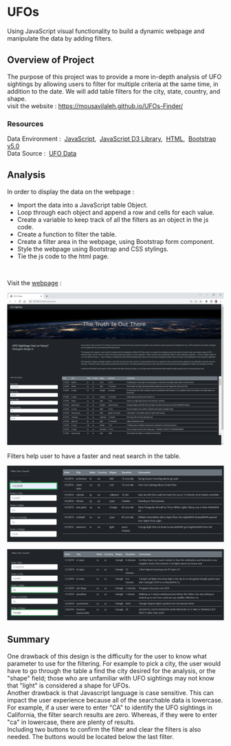 # UFOs
Using JavaScript visual functionality to build a dynamic webpage and manipulate the data by adding filters.

## Overview of Project
The purpose of this project was to provide a more in-depth analysis of UFO sightings by allowing users to filter for multiple criteria at the same time, in addition to the date. We will add table filters for the city, state, country, and shape.
<br/>
visit the website : https://mousavilaleh.github.io/UFOs-Finder/

### Resources
Data Environment :&nbsp; [JavaScript](https://www.w3schools.com/js/default.asp),&nbsp; [JavaScript D3 Library](https://d3js.org/),&nbsp; [HTML](https://www.w3schools.com/html/default.asp),&nbsp; [Bootstrap v5.0](https://getbootstrap.com/docs/5.0/getting-started/introduction/)
<br/>
Data Source :&nbsp; [UFO Data](data.js)
<br/>


## Analysis
In order to display the data on the webpage :
- Import the data into a JavaScript table Object.
- Loop through each object and append a row and cells for each value.
- Create a variable to keep track of all the filters as an object in the js code.
- Create a function to filter the table.
- Create a filter area in the webpage, using Bootstrap form component.
- Style the webpage using Bootstrap and CSS stylings.
- Tie the js code to the html page.
<br/>

Visit the [webpage](https://mousavilaleh.github.io/UFOs-Finder/) : 
<br/>

![01.png](/images/01.png)

Filters help user to have a faster and neat search in the table.
<br/>

![02.png](/images/02.png)
<br/>

![03.png](/images/03.png)
<br/>



## Summary
One drawback of this design is the difficulty for the user to know what parameter to use for the filtering. For example to pick a city, the user would have to go through the table a find the city desired for the analysis, or the "shape" field; those who are unfamiliar with UFO sightings may not know that "light" is considered a shape for UFOs.<br/>
Another drawback is that Javascript language is case sensitive. This can impact the user experience because all of the searchable data is lowercase. For example, if a user were to enter "CA" to identify the UFO sightings in California, the filter search results are zero. Whereas, if they were to enter "ca" in lowercase, there are plenty of results.<br/>
Including two buttons to confirm the filter and clear the filters is also needed. The buttons would be located below the last filter.

<br/>
